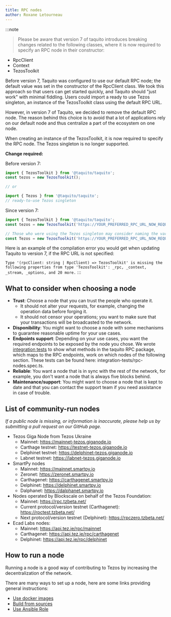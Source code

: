 ```yaml
---
title: RPC nodes
author: Roxane Letourneau
---
```


:::note

>Please be aware that version 7 of taquito introduces breaking changes related to the following classes, where it is now required to specify an RPC node in their constructor:
- RpcClient
- Context  
- TezosToolkit 

Before version 7, Taquito was configured to use our default RPC node; the default value was set in the constructor of the RpcClient class. We took this approach so that users can get started quickly, and Taquito should "just work" with minimal fiddling. Users could import a ready to use Tezos singleton, an instance of the TezosToolkit class using the default RPC URL.    

However, in version 7 of Taquito, we decided to remove the default RPC node. The reason behind this choice is to avoid that a lot of applications rely on our default node and thus centralize a part of the ecosystem on one node.

When creating an instance of the TezosToolkit, it is now required to specify the RPC node. The Tezos singleton is no longer supported.

**Change required:**

Before version 7:  
``` js
import { TezosToolkit } from '@taquito/taquito';
const tezos = new TezosToolkit();

// or

import { Tezos } from '@taquito/taquito';
// ready-to-use Tezos singleton
```

Since version 7:
``` js
import { TezosToolkit } from '@taquito/taquito';
const tezos = new TezosToolkit('https://YOUR_PREFERRED_RPC_URL_NOW_REQUIRED');

// Those who were using the Tezos singleton may consider naming the variable like the singleton to avoid renaming it everywhere in their code:
const Tezos = new TezosToolkit('https://YOUR_PREFERRED_RPC_URL_NOW_REQUIRED');
```

Here is an example of the compilation error you would get when updating Taquito to version 7, if the RPC URL is not specified: 

`Type '(rpcClient: string | RpcClient) => TezosToolkit' is missing the following properties from type 'TezosToolkit': _rpc, _context, _stream, _options, and 20 more.`
:::

## What to consider when choosing a node

- **Trust**: Choose a node that you can trust the people who operate it.
    - It should not alter your requests, for example, changing the operation data before forging it.
    - It should not censor your operations; you want to make sure that your transactions will be broadcasted to the network.
- **Disponibility**: You might want to choose a node with some mechanisms to guarantee reasonable uptime for your use cases.
- **Endpoints support**: Depending on your use cases, you want the required endpoints to be exposed by the node you chose. We wrote [integration tests](rpc_nodes_integration_test.md) to show what methods in the taquito RPC package, which maps to the RPC endpoints, work on which nodes of the following section. These tests can be found here: integration-tests/rpc-nodes.spec.ts.
- **Reliable**: You want a node that is in sync with the rest of the network, for example, you don't want a node that is always five blocks behind.
- **Maintenance/support**: You might want to choose a node that is kept to date and that you can contact the support team if you need assistance in case of trouble.


## List of community-run nodes

*If a public node is missing, or information is inaccurate, please help us by submitting a pull request on our GitHub page.*

- Tezos Giga Node from Tezos Ukraine
    - Mainnet: https://mainnet-tezos.giganode.io
    - Carthage testnet: https://testnet-tezos.giganode.io 
    - Delphinet testnet: https://delphinet-tezos.giganode.io
    - Labnet testnet: https://labnet-tezos.giganode.io
- SmartPy nodes
    - Mainnet: https://mainnet.smartpy.io
    - Zeronet: https://zeronet.smartpy.io
    - Carthagenet: https://carthagenet.smartpy.io
    - Delphinet: https://delphinet.smartpy.io
    - Dalphanet: https://dalphanet.smartpy.io
- Nodes operated by Blockscale on behalf of the Tezos Foundation: 
    - Mainnet: https://rpc.tzbeta.net/
    - Current protocol/version testnet (Carthagenet): https://rpctest.tzbeta.net/
    - Next protocol/version testnet (Delphinet): https://rpczero.tzbeta.net/
- Ecad Labs nodes:
    - Mainnet: https://api.tez.ie/rpc/mainnet
    - Carthagenet: https://api.tez.ie/rpc/carthagenet
    - Delphinet: https://api.tez.ie/rpc/delphinet

## How to run a node

Running a node is a good way of contributing to Tezos by increasing the decentralization of the network.

There are many ways to set up a node, here are some links providing general instructions:

- [Use docker images](https://tezos.gitlab.io/introduction/howtoget.html#docker-images)
- [Build from sources](https://tezos.gitlab.io/introduction/howtoget.html#docker-images)
- [Use Ansible Role](https://github.com/ecadlabs/ansible-role-tezos-node/blob/master/README.md)